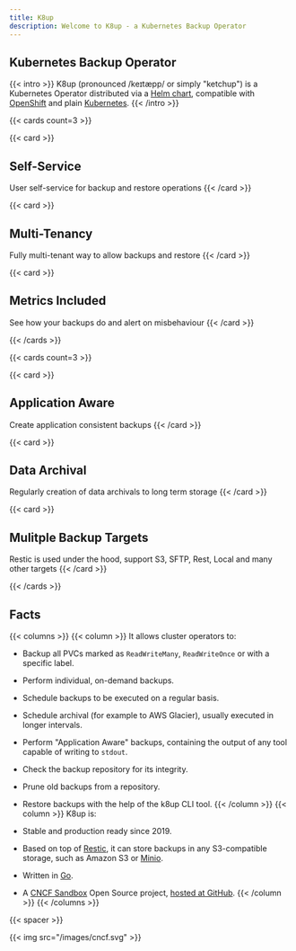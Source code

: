 ```yaml
---
title: K8up
description: Welcome to K8up - a Kubernetes Backup Operator
---
```


## Kubernetes Backup Operator

{{< intro >}}
K8up (pronounced /keɪtæpp/ or simply "ketchup") is a Kubernetes Operator distributed via a [Helm chart](https://github.com/k8up-io/k8up/tree/master/charts/k8up), compatible with [OpenShift](https://www.openshift.com/) and plain [Kubernetes](https://kubernetes.io/).
{{< /intro >}}

{{< cards count=3 >}}

{{< card >}}
## Self-Service
User self-service for backup and restore operations
{{< /card >}}

{{< card >}}
## Multi-Tenancy
Fully multi-tenant way to allow backups and restore
{{< /card >}}

{{< card >}}
## Metrics Included
See how your backups do and alert on misbehaviour
{{< /card >}}

{{< /cards >}}

{{< cards count=3 >}}

{{< card >}}
## Application Aware
Create application consistent backups
{{< /card >}}

{{< card >}}
## Data Archival
Regularly creation of data archivals to long term storage
{{< /card >}}

{{< card >}}
## Mulitple Backup Targets
Restic is used under the hood, support S3, SFTP, Rest, Local and many other targets
{{< /card >}}

{{< /cards >}}

## Facts

{{< columns >}}
{{< column >}}
It allows cluster operators to:

* Backup all PVCs marked as `ReadWriteMany`, `ReadWriteOnce` or with a specific label.
* Perform individual, on-demand backups.
* Schedule backups to be executed on a regular basis.
* Schedule archival (for example to AWS Glacier), usually executed in longer intervals.
* Perform "Application Aware" backups, containing the output of any tool capable of writing to `stdout`.
* Check the backup repository for its integrity.
* Prune old backups from a repository.
* Restore backups with the help of the k8up CLI tool.
{{< /column >}}
{{< column >}}
K8up is:

* Stable and production ready since 2019.
* Based on top of [Restic](https://restic.readthedocs.io/), it can store backups in any S3-compatible storage, such as Amazon S3 or [Minio](https://github.com/minio/minio).
* Written in [Go](https://golang.org/).
* A [CNCF Sandbox](https://www.cncf.io/sandbox-projects/) Open Source project, [hosted at GitHub](https://github.com/k8up-io/k8up).
{{< /column >}}
{{< /columns >}}

{{< spacer >}}

{{< img src="/images/cncf.svg" >}}
